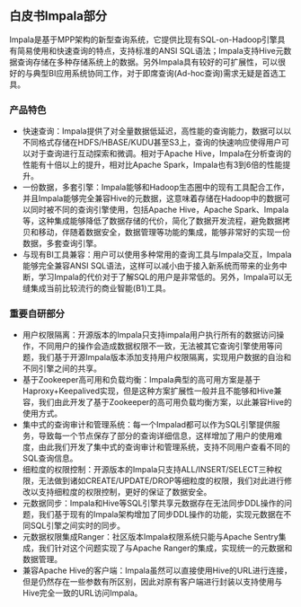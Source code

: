 ## 白皮书Impala部分

Impala是基于MPP架构的新型查询系统，它提供比现有SQL-on-Hadoop引擎具有简易使用和快速查询的特点，支持标准的ANSI SQL语法；Impala支持Hive元数据查询存储在多种存储系统上的数据。另外Impala具有较好的可扩展性，可以很好的与典型BI应用系统协同工作，对于即席查询(Ad-hoc查询)需求无疑是首选工具。

### 产品特色

* 快速查询：Impala提供了对全量数据低延迟，高性能的查询能力，数据可以以不同格式存储在HDFS/HBASE/KUDU甚至S3上，查询的快速响应使得用户可以对于查询进行互动探索和微调。相对于Apache Hive，Impala在分析查询的性能有十倍以上的提升，相对比Apache Spark，Impala也有3到6倍的性能提升。
* 一份数据，多套引擎：Impala能够和Hadoop生态圈中的现有工具配合工作，并且Impala能够完全兼容Hive的元数据，这意味着存储在Hadoop中的数据可以同时被不同的查询引擎使用，包括Apache Hive，Apache Spark、Impala等，这种集成能够降低了数据存储的代价，简化了数据开发流程，避免数据拷贝和移动，伴随着数据安全，数据管理等功能的集成，能够非常好的实现一份数据，多套查询引擎。
* 与现有BI工具兼容：用户可以使用多种常用的查询工具与Impala交互，Impala能够完全兼容ANSI SQL语法，这样可以减小由于接入新系统而带来的业务中断，学习Impala的代价对于了解SQL的用户是非常低的。另外，Impala可以无缝集成当前比较流行的商业智能(B1)工具。

### 重要自研部分

* 用户权限隔离：开源版本的Impala只支持impala用户执行所有的数据访问操作，不同用户的操作会造成数据权限不一致，无法被其它查询引擎使用等问题，我们基于开源Impala版本添加支持用户权限隔离，实现用户数据的自治和不同引擎之间的共享。
* 基于Zookeeper高可用和负载均衡：Impala典型的高可用方案是基于Haproxy+Keepalived实现，但是这种方案扩展性一般并且不能够和Hive兼容，我们由此开发了基于Zookeeper的高可用负载均衡方案，以此兼容Hive的使用方式。
* 集中式的查询审计和管理系统：每一个Impalad都可以作为SQL引擎提供服务，导致每一个节点保存了部分的查询详细信息，这样增加了用户的使用难度，由此我们开发了集中式的查询审计和管理系统，支持不同用户查看不同的SQL查询信息。
* 细粒度的权限控制：开源版本的Impala只支持ALL/INSERT/SELECT三种权限，无法做到诸如CREATE/UPDATE/DROP等细粒度的权限，我们对此进行修改以支持细粒度的权限控制，更好的保证了数据安全。
* 元数据同步：Impala和Hive等SQL引擎共享元数据存在无法同步DDL操作的问题，我们基于现有的Impala架构增加了同步DDL操作的功能，实现元数据在不同SQL引擎之间实时的同步。
* 元数据权限集成Ranger：社区版本Impala权限系统只能与Apache Sentry集成，我们针对这个问题实现了与Apache Ranger的集成，实现统一的元数据和数据管理。
* 兼容Apache Hive的客户端：Impala虽然可以直接使用Hive的URL进行连接，但是仍然存在一些参数有所区别，因此对原有客户端进行封装以支持使用与Hive完全一致的URL访问Impala。